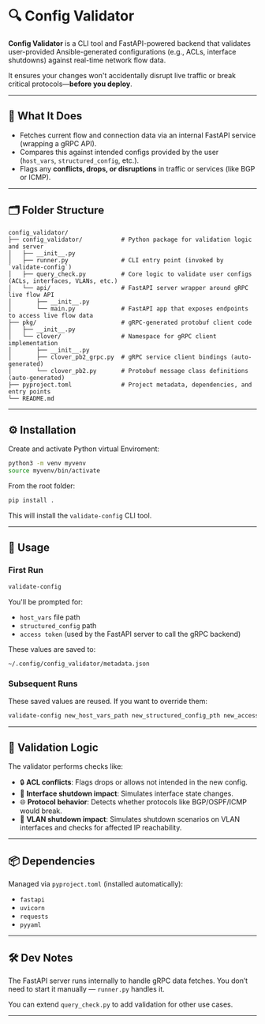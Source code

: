 # 🔍 Config Validator

**Config Validator** is a CLI tool and FastAPI-powered backend that validates user-provided Ansible-generated configurations (e.g., ACLs, interface shutdowns) against real-time network flow data.

It ensures your changes won't accidentally disrupt live traffic or break critical protocols—**before you deploy**.

---

## 🚀 What It Does

- Fetches current flow and connection data via an internal FastAPI service (wrapping a gRPC API).
- Compares this against intended configs provided by the user (`host_vars`, `structured_config`, etc.).
- Flags any **conflicts, drops, or disruptions** in traffic or services (like BGP or ICMP).

---

## 🗂️ Folder Structure

```
config_validator/
├── config_validator/           # Python package for validation logic and server
│   ├── __init__.py
│   ├── runner.py               # CLI entry point (invoked by `validate-config`)
│   ├── query_check.py          # Core logic to validate user configs (ACLs, interfaces, VLANs, etc.)
│   └── api/                    # FastAPI server wrapper around gRPC live flow API
│       ├── __init__.py
│       └── main.py             # FastAPI app that exposes endpoints to access live flow data
├── pkg/                        # gRPC-generated protobuf client code
│   ├── __init__.py
│   └── clover/                 # Namespace for gRPC client implementation
│       ├── __init__.py
│       ├── clover_pb2_grpc.py  # gRPC service client bindings (auto-generated)
│       └── clover_pb2.py       # Protobuf message class definitions (auto-generated)
├── pyproject.toml              # Project metadata, dependencies, and entry points
└── README.md                   
```

---

## ⚙️ Installation

Create and activate Python virtual Enviroment:

```bash
python3 -m venv myvenv
source myvenv/bin/activate
```

From the root folder:

```bash
pip install .
```

This will install the `validate-config` CLI tool.

---

## 🧪 Usage

### First Run

```bash
validate-config
```

You'll be prompted for:

- `host_vars` file path
- `structured_config` path
- `access token` (used by the FastAPI server to call the gRPC backend)

These values are saved to:

```bash
~/.config/config_validator/metadata.json
```

### Subsequent Runs

These saved values are reused. If you want to override them:

```bash
validate-config new_host_vars_path new_structured_config_pth new_access_token
```

---

## 🧠 Validation Logic

The validator performs checks like:

- 🔒 **ACL conflicts**: Flags drops or allows not intended in the new config.
- 🔌 **Interface shutdown impact**: Simulates interface state changes.
- 🌐 **Protocol behavior**: Detects whether protocols like BGP/OSPF/ICMP would break.
- 🧱 **VLAN shutdown impact**: Simulates shutdown scenarios on VLAN interfaces and checks for affected IP reachability.

---

## 📦 Dependencies

Managed via `pyproject.toml` (installed automatically):

- `fastapi`
- `uvicorn`
- `requests`
- `pyyaml`

---

## 🛠 Dev Notes

The FastAPI server runs internally to handle gRPC data fetches. You don’t need to start it manually — `runner.py` handles it.

You can extend `query_check.py` to add validation for other use cases.

---
